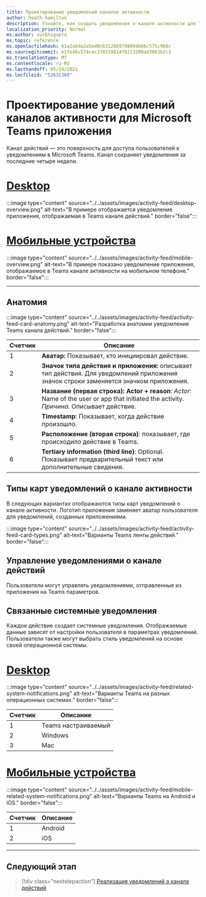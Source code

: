```yaml
---
title: Проектирование уведомлений каналов активности
author: heath-hamilton
description: Узнайте, как создать уведомления о канале активности для Teams приложения и получить Microsoft Teams пользовательского интерфейса.
localization_priority: Normal
ms.author: surbhigupta
ms.topic: reference
ms.openlocfilehash: 61a2a6da2a5ed0cb3126b9798094b06c575c9b6c
ms.sourcegitcommit: e1fe46c574cec378319814f8213209ad3063b2c3
ms.translationtype: MT
ms.contentlocale: ru-RU
ms.lasthandoff: 05/24/2021
ms.locfileid: "52631360"
---
```

# <a name="designing-activity-feed-notifications-for-your-microsoft-teams-app"></a>Проектирование уведомлений каналов активности для Microsoft Teams приложения

Канал действий — это поверхность для доступа пользователей к уведомлениям в Microsoft Teams. Канал сохраняет уведомления за последние четыре недели.

# <a name="desktop"></a>[Desktop](#tab/desktop)

:::image type="content" source="../../assets/images/activity-feed/desktop-overview.png" alt-text="В примере отображается уведомление приложения, отображаемая в Teams канале действий." border="false":::

# <a name="mobile"></a>[Мобильные устройства](#tab/mobile)

:::image type="content" source="../../assets/images/activity-feed/mobile-overview.png" alt-text="В примере показано уведомление приложения, отображаемое в Teams канале активности на мобильном телефоне." border="false":::

---

## <a name="anatomy"></a>Анатомия

:::image type="content" source="../../assets/images/activity-feed/activity-feed-card-anatomy.png" alt-text="Разработка анатомии уведомления Teams канала действий." border="false":::

|Счетчик|Описание|
|----------|-----------|
|1|**Аватар:** Показывает, кто инициировал действие.|
|2|**Значок типа действия и приложения:** описывает тип действия. Для уведомлений приложения значок строки заменяется значком приложения.|
|3|**Название (первая строка): Actor + reason**: *Actor*: Name of the user or app that initiated the activity. *Причина.* Описывает действие.|
|4 |**Timestamp**: Показывает, когда действие произошло.|
|5 |**Расположение (вторая строка)**: показывает, где происходило действие в Teams.|
|6 |**Tertiary information (third line)**: Optional. Показывает предварительный текст или дополнительные сведения.|

## <a name="types-of-activity-feed-notification-cards"></a>Типы карт уведомлений о канале активности

В следующих вариантах отображаются типы карт уведомлений о канале активности. Логотип приложения заменяет аватар пользователя для уведомлений, созданных приложениями.

:::image type="content" source="../../assets/images/activity-feed/activity-feed-card-types.png" alt-text="Варианты Teams ленты действий." border="false":::

## <a name="manage-activity-feed-notifications"></a>Управление уведомлениями о канале действий

Пользователи могут управлять уведомлениями, отправленные из приложения на Teams параметров.

## <a name="related-system-notifications"></a>Связанные системные уведомления

Каждое действие создает системные уведомления. Отображаемые данные зависят от настройки пользователя в параметрах уведомлений. Пользователи также могут выбрать стиль уведомлений на основе своей операционной системы.

# <a name="desktop"></a>[Desktop](#tab/desktop)

:::image type="content" source="../../assets/images/activity-feed/related-system-notifications.png" alt-text="Варианты Teams на разных операционных системах." border="false":::

|Счетчик|Описание|
|----------|-----------|
|1|Teams настраиваемый|
|2|Windows|
|3|Mac|

# <a name="mobile"></a>[Мобильные устройства](#tab/mobile)

:::image type="content" source="../../assets/images/activity-feed/mobile-related-system-notifications.png" alt-text="Варианты Teams на Android и iOS." border="false":::

|Счетчик|Описание|
|----------|-----------|
|1|Android|
|2|iOS|

---

## <a name="next-step"></a>Следующий этап

> [!div class="nextstepaction"]
> [Реализация уведомлений о канале действий](/graph/teams-send-activityfeednotifications)
